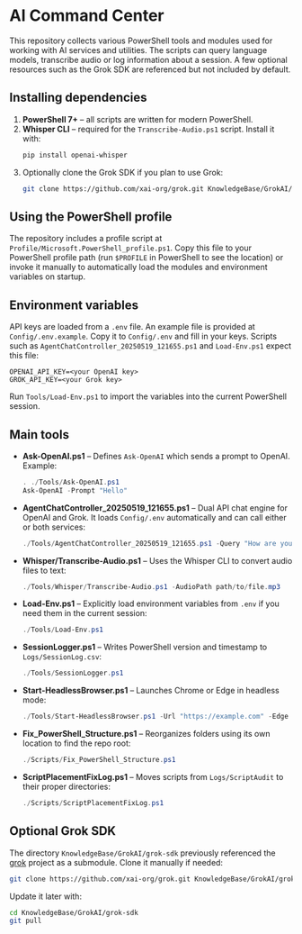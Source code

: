 # AI Command Center

This repository collects various PowerShell tools and modules used for working with AI services and utilities. The scripts can query language models, transcribe audio or log information about a session. A few optional resources such as the Grok SDK are referenced but not included by default.

## Installing dependencies

1. **PowerShell 7+** – all scripts are written for modern PowerShell.
2. **Whisper CLI** – required for the `Transcribe-Audio.ps1` script. Install it with:
   ```bash
   pip install openai-whisper
   ```
3. Optionally clone the Grok SDK if you plan to use Grok:
   ```bash
   git clone https://github.com/xai-org/grok.git KnowledgeBase/GrokAI/grok-sdk
   ```

## Using the PowerShell profile

The repository includes a profile script at `Profile/Microsoft.PowerShell_profile.ps1`.
Copy this file to your PowerShell profile path (run `$PROFILE` in PowerShell to see the location) or invoke it manually to automatically load the modules and environment variables on startup.

## Environment variables

API keys are loaded from a `.env` file. An example file is provided at `Config/.env.example`. Copy it to `Config/.env` and fill in your keys. Scripts such as `AgentChatController_20250519_121655.ps1` and `Load-Env.ps1` expect this file:

```
OPENAI_API_KEY=<your OpenAI key>
GROK_API_KEY=<your Grok key>
```

Run `Tools/Load-Env.ps1` to import the variables into the current PowerShell session.

## Main tools

- **Ask-OpenAI.ps1** – Defines `Ask-OpenAI` which sends a prompt to OpenAI. Example:
  ```powershell
  . ./Tools/Ask-OpenAI.ps1
  Ask-OpenAI -Prompt "Hello"
  ```
- **AgentChatController_20250519_121655.ps1** – Dual API chat engine for OpenAI and Grok. It loads `Config/.env` automatically and can call either or both services:
  ```powershell
  ./Tools/AgentChatController_20250519_121655.ps1 -Query "How are you?" -Mode Both
  ```
- **Whisper/Transcribe-Audio.ps1** – Uses the Whisper CLI to convert audio files to text:
  ```powershell
  ./Tools/Whisper/Transcribe-Audio.ps1 -AudioPath path/to/file.mp3
  ```
- **Load-Env.ps1** – Explicitly load environment variables from `.env` if you need them in the current session:
  ```powershell
  ./Tools/Load-Env.ps1
  ```
- **SessionLogger.ps1** – Writes PowerShell version and timestamp to `Logs/SessionLog.csv`:
  ```powershell
  ./Tools/SessionLogger.ps1
  ```
- **Start-HeadlessBrowser.ps1** – Launches Chrome or Edge in headless mode:
  ```powershell
  ./Tools/Start-HeadlessBrowser.ps1 -Url "https://example.com" -Edge
  ```
- **Fix_PowerShell_Structure.ps1** – Reorganizes folders using its own location to find the repo root:
  ```powershell
  ./Scripts/Fix_PowerShell_Structure.ps1
  ```
- **ScriptPlacementFixLog.ps1** – Moves scripts from `Logs/ScriptAudit` to their proper directories:
  ```powershell
  ./Scripts/ScriptPlacementFixLog.ps1
  ```

## Optional Grok SDK

The directory `KnowledgeBase/GrokAI/grok-sdk` previously referenced the [grok](https://github.com/xai-org/grok) project as a submodule. Clone it manually if needed:
```bash
git clone https://github.com/xai-org/grok.git KnowledgeBase/GrokAI/grok-sdk
```
Update it later with:
```bash
cd KnowledgeBase/GrokAI/grok-sdk
git pull
```
